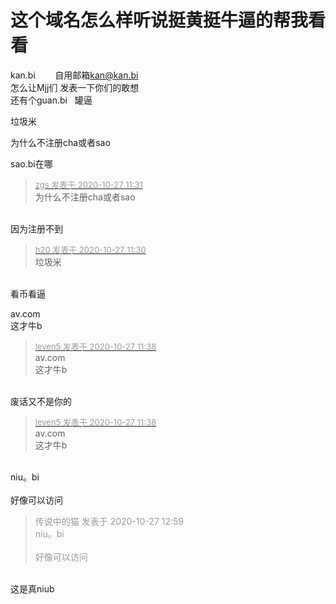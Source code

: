 # 这个域名怎么样听说挺黄挺牛逼的帮我看看


kan.bi&nbsp; &nbsp;&nbsp; &nbsp;<img src="static/image/smiley/default/lol.gif" smilieid="12" border="0" alt="" /> <img src="static/image/smiley/default/lol.gif" smilieid="12" border="0" alt="" /> 自用邮箱<a href="mailto:kan@kan.bi">kan@kan.bi</a><br />
怎么让Mjj们<img src="static/image/smiley/default/lol.gif" smilieid="12" border="0" alt="" /> 发表一下你们的敢想<u></u><br />
还有个guan.bi&nbsp; &nbsp;罐逼

垃圾米　　

为什么不注册cha或者sao

sao.bi在哪<img src="static/image/smiley/default/shy.gif" smilieid="8" border="0" alt="" />&nbsp; &nbsp;&nbsp; &nbsp;&nbsp; &nbsp;&nbsp; &nbsp;&nbsp; &nbsp;&nbsp; &nbsp;&nbsp; &nbsp;&nbsp; &nbsp;&nbsp; &nbsp; 

<div class="quote"><blockquote><font size="2"><a href="https://www.hostloc.com/forum.php?mod=redirect&amp;goto=findpost&amp;pid=9358130&amp;ptid=758903" target="_blank"><font color="#999999">zgs 发表于 2020-10-27 11:31</font></a></font><br />
为什么不注册cha或者sao</blockquote></div><br />
因为注册不到

<div class="quote"><blockquote><font size="2"><a href="https://www.hostloc.com/forum.php?mod=redirect&amp;goto=findpost&amp;pid=9358128&amp;ptid=758903" target="_blank"><font color="#999999">h20 发表于 2020-10-27 11:30</font></a></font><br />
垃圾米　　</blockquote></div><br />
看币看逼

av.com <br />
这才牛b

<div class="quote"><blockquote><font size="2"><a href="https://www.hostloc.com/forum.php?mod=redirect&amp;goto=findpost&amp;pid=9358183&amp;ptid=758903" target="_blank"><font color="#999999">leven5 发表于 2020-10-27 11:38</font></a></font><br />
av.com <br />
这才牛b</blockquote></div><br />
废话又不是你的

<div class="quote"><blockquote><font size="2"><a href="https://www.hostloc.com/forum.php?mod=redirect&amp;goto=findpost&amp;pid=9358183&amp;ptid=758903" target="_blank"><font color="#999999">leven5 发表于 2020-10-27 11:38</font></a></font><br />
av.com <br />
这才牛b</blockquote></div><br />
niu。bi<br />
<br />
好像可以访问

<div class="quote"><blockquote><font color="#999999">传说中的猫 发表于 2020-10-27 12:59</font><br />
<font color="#999999">niu。bi<br />
<br />
好像可以访问</font></blockquote></div><br />
这是真niub
